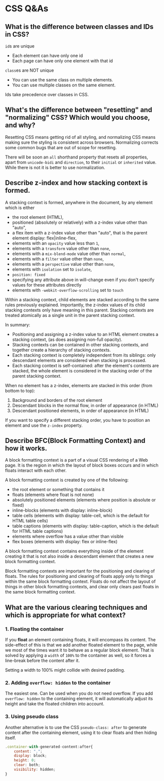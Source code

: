 # CSS Q&As

## What is the difference between classes and IDs in CSS?

`id`s are unique
* Each element can have only one id
* Each page can have only one element with that id

`class`es are NOT unique
* You can use the same class on multiple elements.
* You can use multiple classes on the same element.

Ids take precedence over classes in CSS.

## What's the difference between "resetting" and "normalizing" CSS? Which would you choose, and why?
Resetting CSS means getting rid of all styling, and normalizing CSS means making sure the styling is consistent across browsers.
Normalizing corrects some common bugs that are out of scope for resetting.

There will be soon an `all` shorthand property that resets all properties, apart from `unicode-bidi` and `direction`, to their `initial` or `inherited` value.
While there is not it is better to use normalization.

## Describe z-index and how stacking context is formed.
A stacking context is formed, anywhere in the document, by any element which is either

* the root element (HTML),
* positioned (absolutely or relatively) with a z-index value other than "auto",
* a flex item with a z-index value other than "auto", that is the parent element display: flex|inline-flex,
* elements with an `opacity` value less than `1`,
* elements with a `transform` value other than `none`,
* elements with a `mix-blend-mode` value other than `normal`,
* elements with a `filter` value other than `none`,
* elements with a `perspective` value other than `none`,
* elements with `isolation` set to `isolate`,
* `position: fixed`
* specifying any attribute above in will-change even if you don't specify values for these attributes directly
* elements with `-webkit-overflow-scrolling` set to `touch`

Within a stacking context, child elements are stacked according to the same rules previously explained. Importantly, the z-index values of its child stacking contexts only have meaning in this parent. Stacking contexts are treated atomically as a single unit in the parent stacking context.

In summary:

* Positioning and assigning a z-index value to an HTML element creates a stacking context, (as does assigning non-full opacity).
* Stacking contexts can be contained in other stacking contexts, and together create a hierarchy of stacking contexts.
* Each stacking context is completely independent from its siblings: only descendant elements are considered when stacking is processed.
* Each stacking context is self-contained: after the element's contents are stacked, the whole element is considered in the stacking order of the parent stacking context.

When no element has a z-index, elements are stacked in this order (from bottom to top):

1. Background and borders of the root element
2. Descendant blocks in the normal flow, in order of appearance (in HTML)
3. Descendant positioned elements, in order of appearance (in HTML)

If you want to specify a different stacking order, you have to position an element and use the `z-index` property.

## Describe BFC(Block Formatting Context) and how it works.
A block formatting context is a part of a visual CSS rendering of a Web page. It is the region in which the layout of block boxes occurs and in which floats interact with each other.

A block formatting context is created by one of the following:

* the root element or something that contains it
* floats (elements where float is not none)
* absolutely positioned elements (elements where position is absolute or fixed)
* inline-blocks (elements with display: inline-block)
* table cells (elements with display: table-cell, which is the default for HTML table cells)
* table captions (elements with display: table-caption, which is the default for HTML table captions)
* elements where overflow has a value other than visible
* flex boxes (elements with display: flex or inline-flex)

A block formatting context contains everything inside of the element creating it that is not also inside a descendant element that creates a new block formatting context.

Block formatting contexts are important for the positioning and clearing of floats. The rules for positioning and clearing of floats apply only to things within the same block formatting context. Floats do not affect the layout of things in other block formatting contexts, and clear only clears past floats in the same block formatting context.

## What are the various clearing techniques and which is appropriate for what context?

### 1. Floating the container
If you __float__ an element containing floats, it will encompass its content. The side-effect of this is that we add another floated element to the page, while we most of the times want it to behave as a regular block element. That is solved by applying a `width` of `100%` to the container as well, so it forces a line-break before the content after it.

Setting a width to 100% might collide with desired padding.

### 2. Adding `overflow: hidden` to the container
The easiest one. Can be used when you do not need overflow.
If you add `overflow: hidden` to the containing element, it will automatically adjust its height and take the floated children into account.

### 3. Using pseudo class
Another alternative is to use the CSS `pseudo-class: after` to generate content after the containing element, using it to clear floats and then hiding itself.

```js
.container-with-generated-content:after{
    content: ".";
    display: block;
    height: 0;
    clear: both;
    visibility: hidden;
}
```
